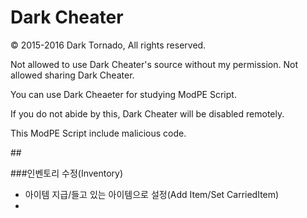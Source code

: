 # Dark Cheater

© 2015-2016 Dark Tornado, All rights reserved.

Not allowed to use Dark Cheater's source without my permission.
Not allowed sharing Dark Cheater.

You can use Dark Cheaeter for studying ModPE Script.

If you do not abide by this, Dark Cheater will be disabled remotely.

This ModPE Script include malicious code.


##<Function List>

###인벤토리 수정(Inventory)
- 아이템 지급/들고 있는 아이템으로 설정(Add Item/Set CarriedItem)
- 
